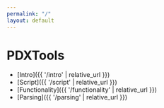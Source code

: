 ```yaml
---
permalink: "/"
layout: default
---
```


# PDXTools

- [Intro]({{ '/intro' | relative_url }})
- [Script]({{ '/script' | relative_url }})
- [Functionality]({{ '/functionality' | relative_url }})
- [Parsing]({{ '/parsing' | relative_url }})
